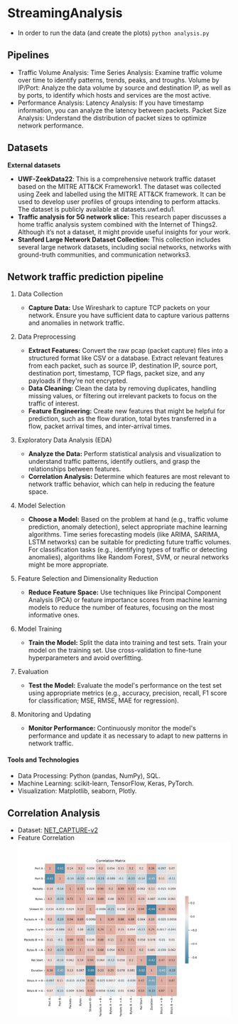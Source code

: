 # StreamingAnalysis

- In order to run the data (and create the plots)
  `python analysis.py`

## Pipelines

- Traffic Volume Analysis:
  Time Series Analysis: Examine traffic volume over time to identify patterns, trends, peaks, and troughs.
  Volume by IP/Port: Analyze the data volume by source and destination IP, as well as by ports, to identify which hosts and services are the most active.
- Performance Analysis:
  Latency Analysis: If you have timestamp information, you can analyze the latency between packets.
  Packet Size Analysis: Understand the distribution of packet sizes to optimize network performance.

## Datasets

**External datasets**

- **UWF-ZeekData22**: This is a comprehensive network traffic dataset based on the MITRE ATT&CK Framework1. The dataset was collected using Zeek and labelled using the MITRE ATT&CK framework. It can be used to develop user profiles of groups intending to perform attacks. The dataset is publicly available at datasets.uwf.edu1.
- **Traffic analysis for 5G network slice:** This research paper discusses a home traffic analysis system combined with the Internet of Things2. Although it’s not a dataset, it might provide useful insights for your work.
- **Stanford Large Network Dataset Collection:** This collection includes several large network datasets, including social networks, networks with ground-truth communities, and communication networks3.

## Network traffic prediction pipeline

1. Data Collection

   - **Capture Data:** Use Wireshark to capture TCP packets on your network. Ensure you have sufficient data to capture various patterns and anomalies in network traffic.
2. Data Preprocessing

   - **Extract Features:** Convert the raw pcap (packet capture) files into a structured format like CSV or a database. Extract relevant features from each packet, such as source IP, destination IP, source port, destination port, timestamp, TCP flags, packet size, and any payloads if they're not encrypted.
   - **Data Cleaning:** Clean the data by removing duplicates, handling missing values, or filtering out irrelevant packets to focus on the traffic of interest.
   - **Feature Engineering:** Create new features that might be helpful for prediction, such as the flow duration, total bytes transferred in a flow, packet arrival times, and inter-arrival times.
3. Exploratory Data Analysis (EDA)

   - **Analyze the Data:** Perform statistical analysis and visualization to understand traffic patterns, identify outliers, and grasp the relationships between features.
   - **Correlation Analysis:** Determine which features are most relevant to network traffic behavior, which can help in reducing the feature space.
4. Model Selection

   - **Choose a Model:** Based on the problem at hand (e.g., traffic volume prediction, anomaly detection), select appropriate machine learning algorithms. Time series forecasting models (like ARIMA, SARIMA, LSTM networks) can be suitable for predicting future traffic volumes. For classification tasks (e.g., identifying types of traffic or detecting anomalies), algorithms like Random Forest, SVM, or neural networks might be more appropriate.
5. Feature Selection and Dimensionality Reduction

   - **Reduce Feature Space:** Use techniques like Principal Component Analysis (PCA) or feature importance scores from machine learning models to reduce the number of features, focusing on the most informative ones.
6. Model Training

   - **Train the Model:** Split the data into training and test sets. Train your model on the training set. Use cross-validation to fine-tune hyperparameters and avoid overfitting.
7. Evaluation

   - **Test the Model:** Evaluate the model's performance on the test set using appropriate metrics (e.g., accuracy, precision, recall, F1 score for classification; MSE, RMSE, MAE for regression).
8. Monitoring and Updating

   - **Monitor Performance:** Continuously monitor the model's performance and update it as necessary to adapt to new patterns in network traffic.

#### Tools and Technologies

- Data Processing: Python (pandas, NumPy), SQL.
- Machine Learning: scikit-learn, TensorFlow, Keras, PyTorch.
- Visualization: Matplotlib, seaborn, Plotly.


## Correlation Analysis

* Dataset: [NET_CAPTURE-v2](./Conversations/TCP.csv)
* Feature Correlation
  ![c](./Results/TCP_correlation_analysis.png)
